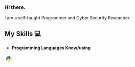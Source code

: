 ### Hi there.
 I am a self-taught Programmer and Cyber Security Reseacher. 

## My Skills :computer:

- **Programming Languages Know/using**

[<img src="https://raw.githubusercontent.com/github/explore/80688e429a7d4ef2fca1e82350fe8e3517d3494d/topics/python/python.png" alt="python logo" width="28">](https://www.python.org/)
